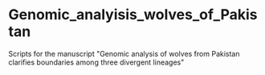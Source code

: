 # Genomic_analyisis_wolves_of_Pakistan
Scripts for the manuscript "Genomic analysis of wolves from Pakistan clarifies boundaries among three divergent lineages" 

